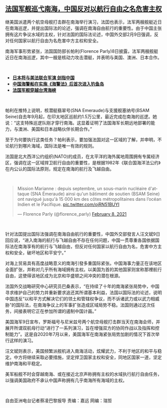 <!--1612895160000-->
[法国军舰巡弋南海，中国反对以航行自由之名危害主权](https://www.rfa.org/mandarin/yataibaodao/junshiwaijiao/cl-02092021081743.html)
------

<p>继美国派遣两个航空母舰打击群在南海举行演习，法囯也表示，法军两艘舰艇近日在南海巡逻，并提出国际法的论述，强调在南海自由航行的重要性。由于中国主张拥有这片争议水域的主权，针对法国的国际法论述，中国外交部2月9日强调，反对任何国家以航行自由为名危害中方主权和安全。</p><p>南海军事形势紧张，法国国防部长帕利(Florence Parly)8日披露，法军两艘舰艇近日在南海巡逻，其中一艘是核动力攻击潜艇，并表明与美国、澳洲、日本合作。</p><p><br/></p><ul><li><strong><a href="https://www.rfa.org/mandarin/Xinwen/8-12062020145013.html">日本将与美法联合军演 剑指中国</a></strong></li><li><strong><a href="https://www.rfa.org/mandarin/Xinwen/8-02062021155922.html">中国海警船在实施《海警法》后首次进入钓鱼岛</a></strong></li><li><a href="https://www.rfa.org/mandarin/yataibaodao/gangtai/hcm1-04252019094558.html"><strong>法国军舰穿越台湾海峡</strong></a></li></ul><p><br/></p><p>帕利在推特上说明，核潜艇翡翠号(SNA Emeraude)与支援舰塞纳号(BSAM Seine)自去年9月起，在印太地区巡航约1.5万公里，最近完成在南海的巡逻。她说：“这支特殊巡逻队刚才穿行南海。这显着证明了法国海军长期远地部署的能力，与澳洲、美国和日本战略伙伴长期合作。”</p><p>至于为何要执行这类任务？帕利表示，要加强法国对这一区域的了解，并申明，不论航行到哪片海域，国际法是唯一有效的规则。</p><p>法国是北大西洋公约组织(NATO)的成员，在太平洋的海外属地周围拥有专属经济区，强调在这一区域捍卫航行自由的重要性，是根据1982年《联合国海洋法公约》在内公认的国际法原则，规定在南海的航行及飞越自由。</p><p><br/></p><blockquote class="twitter-tweet"><p dir="ltr" lang="fr">Mission Marianne : depuis septembre, un sous-marin nucléaire d'attaque (SNA Émeraude) ainsi qu'un bâtiment de soutien (BSAM Seine) ont navigué jusqu'à 15 000 km des côtes métropolitaines dans l’océan Indien et le Pacifique. <a href="https://t.co/ojRN51BUYI">pic.twitter.com/ojRN51BUYI</a></p>— Florence Parly (@florence_parly) <a href="https://twitter.com/florence_parly/status/1358834851072380931?ref_src=twsrc%5Etfw">February 8, 2021</a></blockquote><p></p><p><br/></p><p>针对法囯提出国际法强调在南海自由航行的重要性，中国外交部發言人汪文斌9日回应说，“进入南海的航行与飞越自由不存在任何问题，中国一贯尊重各国依据国际法在南海享有的航行与飞越自由，但反对任何国家以航行自由为名，危害中方主权和安全，破坏地区和平安宁。”</p><p>对海上贸易具有高度战略意义的南海引發多重国际紧张。中国海事力量正在该地区全面扩张，并称对几乎所有海域拥有主权。以美国为首的其他国家则宣称那裡航行自由，这使得该地区成为北京和华盛顿之间冲突的潜在根源。</p><p>法国外交战略研究中心研究员巴桑表示，“在持续了十年的南海紧张局势中，中国寻求维护自己的势力并重新要求追还其所谓基本利益，法国以国际法的论述，说明中国违反“以和平方式解决它们的领土和管辖权争议，而不诉诸武力或以武力相威胁”的国际法，在南海争议上的军事扩张造成区域局势不稳。法国则通过这次任务，间接表明它正在参加所谓的遏制中国计画。”</p><p>美国海军9日宣布，罗斯福号与尼米兹号两个航空母舰打击群当天在南海会师，并展开所谓双航母行动“进行了一系列演习，旨在增强双方的协同作战以及指挥和控制能力”。这是自2020年7月以来，美国海军在南海紧张局势加剧的情况下首次举行这样的演习。</p><p>汪文斌则表示，美国频繁派舰机进入南海活动，炫耀武力，不利于地区的和平与稳定。中方将继续采取必要措施，坚定捍卫国家主权和安全，同地区国家一道，坚定维护南海和平稳定。</p><p>美军船舰不时会穿越南海、或在接近北京声称拥有主权的水域执行航行自由任务，以强调美国政府不承认中国声称拥有几乎南海所有海域的主权。</p><p><br/></p><p>自由亚洲电台记者蔡凌巴黎报导 责编：嘉远 网编：瑞哲</p>
